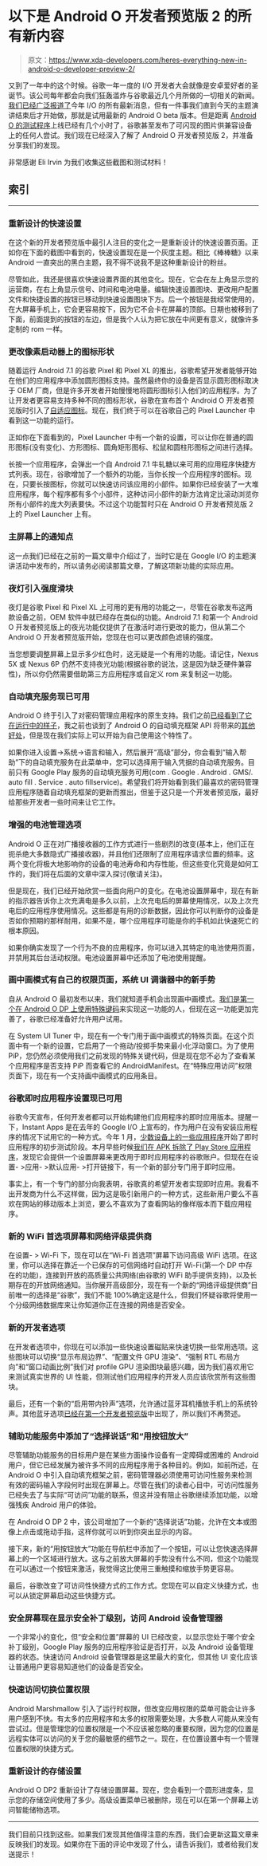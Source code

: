 # 以下是 Android O 开发者预览版 2 的所有新内容

> 原文：<https://www.xda-developers.com/heres-everything-new-in-android-o-developer-preview-2/>

又到了一年中的这个时候。谷歌一年一度的 I/O 开发者大会就像是安卓爱好者的圣诞节。该公司每年都会向我们狂轰滥炸与谷歌最近几个月所做的一切相关的新闻。[我们已经广泛报道了](https://www.xda-developers.com/tag/google-io-2017/)今年 I/O 的所有最新消息，但有一件事我们直到今天的主题演讲结束后才开始做，那就是试用最新的 Android O beta 版本。但是距离 [Android O 的测试程序](https://www.xda-developers.com/android-o-beta-program-is-live/)上线已经有几个小时了，谷歌甚至发布了可闪现的图片供兼容设备上的任何人尝试。我们现在已经深入了解了 Android O 开发者预览版 2，并准备分享我们的发现。

非常感谢 Eli Irvin 为我们收集这些截图和测试材料！

## 索引

* * *

### 重新设计的快速设置

在这个新的开发者预览版中最引人注目的变化之一是重新设计的快速设置页面。正如你在下面的截图中看到的，快速设置现在是一个灰度主题。相比《棒棒糖》以来 Android 一直突出的黑白主题，我不得不说我不是这种重新设计的粉丝。

尽管如此，我还是很喜欢快速设置界面的其他变化。现在，它会在左上角显示您的运营商，在右上角显示信号、时间和电池电量。编辑快速设置图块、更改用户配置文件和快捷设置的按钮已移动到快速设置图块下方。后一个按钮是我经常使用的，在大屏幕手机上，它会更容易按下，因为它不会卡在屏幕的顶部。日期也被移到了下面，前面提到的按钮的左边，但是我个人认为把它放在中间更有意义，就像许多定制的 rom 一样。

### 更改像素启动器上的图标形状

随着运行 Android 7.1 的谷歌 Pixel 和 Pixel XL 的推出，谷歌希望开发者能够开始在他们的应用程序中添加圆形图标支持。虽然最终你的设备是否显示圆形图标取决于 OEM 厂商，但是许多开发者开始慢慢地将圆形图标引入他们的应用程序。为了让开发者更容易支持多种不同的图标形状，谷歌在宣布首个 Android O 开发者预览版时引入了[自适应图标](https://www.xda-developers.com/google-announces-android-o-developer-preview-1-available-for-supported-devices/)。现在，我们终于可以在谷歌自己的 Pixel Launcher 中看到这一功能的运行。

正如你在下面看到的，Pixel Launcher 中有一个新的设置，可以让你在普通的圆形图标(没有变化)、方形图标、圆角矩形图标、松鼠和圆柱形图标之间进行选择。

长按一个应用程序，会弹出一个自 Android 7.1 牛轧糖以来可用的应用程序快捷方式列表。现在，谷歌增加了一个额外的功能，当你长按一个应用程序的图标。现在，只要长按图标，你就可以快速访问该应用的小部件。如果你已经安装了一大堆应用程序，每个程序都有多个小部件，这种访问小部件的新方法肯定比滚动浏览你所有小部件的庞大列表要快。不过这个功能暂时只在 Android O 开发者预览版 2 上的 Pixel Launcher 上有。

### 主屏幕上的通知点

这一点我们已经在之前的一篇文章中介绍过了，当时它是在 Google I/O 的主题演讲活动中发布的，所以请务必阅读那篇文章，了解这项新功能的实际应用。

### 夜灯引入强度滑块

夜灯是谷歌 Pixel 和 Pixel XL 上可用的更有用的功能之一，尽管在谷歌发布这两款设备之前，OEM 软件中就已经存在类似的功能。Android 7.1 和第一个 Android O 开发者预览版上的夜光功能仅提供了在激活时进行更改的能力，但从第二个 Android O 开发者预览版开始，您现在也可以更改颜色滤镜的强度。

当您想要调整屏幕上显示多少红色时，这无疑是一个有用的功能。请记住，Nexus 5X 或 Nexus 6P 仍然不支持夜光功能(根据谷歌的说法，这是因为缺乏硬件兼容性)，所以你仍然需要借助第三方应用程序或自定义 rom 来复制这一功能。

### 自动填充服务现已可用

Android O 终于引入了对密码管理应用程序的原生支持。我们之前[已经看到了它在运行中的样子](https://www.xda-developers.com/agilebits-shows-off-what-android-os-autofill-framework-will-look-like/)，我之前也谈到了 Android O 的自动填充框架 API 将带来的[其他好处](https://www.xda-developers.com/android-os-autofill-framework-will-finally-resolve-a-long-standing-lag-issue-with-password-managers/)，但是现在我们实际上可以开始为自己使用这个特性了。

如果你进入设置->系统->语言和输入，然后展开“高级”部分，你会看到“输入帮助”下的自动填充服务在此菜单中，您可以选择用于输入凭据的自动填充服务。目前只有 Google Play 服务的自动填充服务可用(com . Google . Android . GMS/. auto fill . Service . auto fillservice)。希望我们将开始看到我们最喜欢的密码管理应用程序随着自动填充框架的更新而推出，但鉴于这只是一个开发者预览版，最好给那些开发者一些时间来让它工作。

### 增强的电池管理选项

Android O 正在对广播接收器的工作方式进行一些剧烈的改变(基本上，他们正在扼杀绝大多数隐式广播接收器)，并且他们还限制了应用程序请求位置的频率。这两个变化将极大地影响你的设备的电池寿命和内存性能，但这些变化究竟是如何工作的，我们将在后面的文章中深入探讨(敬请关注)。

但是现在，我们已经开始欣赏一些面向用户的变化。在电池设置屏幕中，现在有新的指示器告诉你上次充满电是多久以前，上次充电后的屏幕使用情况，以及上次充电后的应用程序使用情况。这些都是有用的诊断数据，因此你可以判断你的设备是否如你预期的那样耐用，如果不是，哪个应用程序可能是你的手机如此快速死亡的根本原因。

如果你确实发现了一个行为不良的应用程序，你可以进入其特定的电池使用页面，并禁用其后台活动权限。电池设置屏幕中还添加了电池使用提醒。

### 画中画模式有自己的权限页面，系统 UI 调谐器中的新手势

自从 Android O 最初发布以来，我们就知道手机会出现画中画模式。[我们是第一个在 Android O DP 上使用特殊键码](https://www.xda-developers.com/enable-android-o-picture-in-picture-mode/)来实现这一功能的人，但现在这一功能更加完善了，谷歌已经准备好允许用户试用。

在 System UI Tuner 中，现在有一个专门用于画中画模式的特殊页面。在这个页面中有一个新的设置，它启用了一个拖动/投掷手势来最小化浮动窗口。为了使用 PiP，您仍然必须使用我们之前发现的特殊关键代码，但是现在您不必为了查看某个应用程序是否支持 PiP 而查看它的 AndroidManifest。在“特殊应用访问”权限页面下，现在有一个支持画中画模式的应用条目。

### 谷歌即时应用程序设置现已可用

谷歌今天宣布，任何开发者都可以开始构建他们应用程序的即时应用版本。提醒一下，Instant Apps 是在去年的 Google I/O 上宣布的，作为用户在没有安装应用程序的情况下试用它的一种方式。今年 1 月，[少数设备上的一些应用程序](https://www.xda-developers.com/android-instant-apps-starts-initial-limited-live-testing/)开始了即时应用程序的初步测试阶段。本月早些时候[我们在 APK 拆除了 Play Store 应用程序](https://www.xda-developers.com/google-play-store-7-8-15-prepares-for-instant-apps-support/)，发现它会提供一个设置屏幕来更改用于即时应用程序的谷歌账户。但现在在设置- >应用- >默认应用- >打开链接下，有一个新的部分专门用于即时应用。

事实上，有一个专门的部分向我表明，谷歌真的希望开发者实现即时应用。我看不出开发商为什么不这样做，因为这是吸引新用户的一种方式，这些新用户要么不喜欢在网站的移动版本上浏览，要么不喜欢为了查看网站的像样版本而下载应用程序。

### 新的 WiFi 首选项屏幕和网络评级提供商

在设置- > Wi-Fi 下，现在可以在“Wi-Fi 首选项”屏幕下访问高级 WiFi 选项。在这里，你可以选择在靠近一个已保存的可信网络时自动打开 Wi-Fi(第一个 DP 中存在的功能)，连接到开放的高质量公共网络(由谷歌的 WiFi 助手提供支持)，以及长期存在的开放网络通知。当你展开高级部分，现在有一个新的“网络评级提供商”目前唯一的选择是“谷歌”，我们不能 100%确定这是什么，但我们怀疑谷歌将使用一个分级网络数据库来让你知道你正在连接的网络是否安全。

### 新的开发者选项

在开发者选项中，你现在可以添加一些快速设置磁贴来快速切换一些常用选项。这些图块可以切换“显示布局边界”、“配置文件 GPU 渲染”、“强制 RTL 布局方向”和“窗口动画比例”我们对 profile GPU 渲染图块最感兴趣，因为我们喜欢用它来测试真实世界的 UI 性能，但测试他们应用程序的开发人员应该欣赏所有这些图块。

最后，还有一个新的“启用带内铃声”选项，允许通过蓝牙耳机播放手机上的系统铃声。其他蓝牙选项[已经在第一个开发者预览版](https://www.xda-developers.com/android-o-introduces-bluetooth-audio-codec-options/)中出现了，所以我们不再赘述。

### 辅助功能服务中添加了“选择说话”和“用按钮放大”

尽管辅助功能服务的目标用户是在某些方面操作设备有一定障碍或困难的 Android 用户，但它已经发展为被许多不同的应用程序用于各种目的。例如，如前所述，在 Android O 中引入自动填充框架之前，密码管理器必须使用可访问性服务来检测有效的密码输入字段何时出现在屏幕上。尽管在我们的读者心目中，可访问性服务已经失去了与实际“可访问”功能的联系，但这并没有阻止谷歌继续添加功能，以增强残疾 Android 用户的体验。

在 Android O DP 2 中，该公司增加了一个新的“选择说话”功能，允许在文本或图像上点击或拖动手指，这样你就可以听到你突出显示的内容。

接下来，新的“用按钮放大”功能在导航栏中添加了一个按钮，可以让您快速选择屏幕上的一个区域进行放大。这与之前放大屏幕的手势没有什么不同，但这个功能现在可以通过一个按钮来激活，我觉得这比使用三重触摸和缩放手势更容易。

最后，谷歌改变了可访问性快捷方式的工作方式。您现在可以自定义快捷方式，也可以从锁定屏幕启动这些快捷方式。

### 安全屏幕现在显示安全补丁级别，访问 Android 设备管理器

一个非常小的变化，但“安全和位置”屏幕的 UI 已经改变，以显示您处于哪个安全补丁级别，Google Play 服务的应用程序验证是否打开，以及 Android 设备管理器的状态。快速访问 Android 设备管理器是这里最大的变化，但其他 UI 变化应该让普通用户更容易知道他们的设备是否安全。

### 快速访问切换位置权限

Android Marshmallow 引入了运行时权限，但改变应用权限的菜单可能会让许多用户感到不快。有太多的应用程序和太多的权限需要处理，大多数人可能从来没有尝试过。但是管理您的位置权限是一个不应该被忽略的重要权限，因为您的位置是远程实体可以访问的关于您的最敏感的细节之一。现在，在位置设置中有一个管理位置权限的快捷方式。

### 重新设计的存储设置

Android O DP2 重新设计了存储设置屏幕。现在，您会看到一个圆形进度条，显示您的存储空间使用了多少。高级设置菜单已被删除，现在可以在第一个屏幕上访问智能储物选项。

* * *

我们目前只找到这些。如果我们发现其他值得注意的东西，我们会更新这篇文章来反映我们的发现。如果你在下面的评论中发现了什么，请告诉我们，或者给我们发送提示！